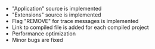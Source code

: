 - "Application" source is implemented
- "Extensions" source is implemented
- Flag "REMOVE" for trace messages is implemented
- Link to compiled file is added for each compiled project
- Performance optimization
- Minor bugs are fixed